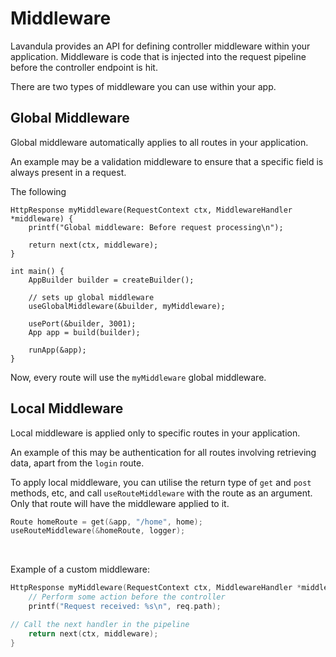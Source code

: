 
# Middleware

Lavandula provides an API for defining controller middleware within your application. Middleware is code that is injected into the request pipeline before the controller endpoint is hit.

There are two types of middleware you can use within your app.

## Global Middleware

Global middleware automatically applies to all routes in your application.

An example may be a validation middleware to ensure that a specific field is always present in a request.

The following

```
HttpResponse myMiddleware(RequestContext ctx, MiddlewareHandler *middleware) {
    printf("Global middleware: Before request processing\n");
    
    return next(ctx, middleware);
}

int main() {
    AppBuilder builder = createBuilder();

    // sets up global middleware
    useGlobalMiddleware(&builder, myMiddleware);
    
    usePort(&builder, 3001);
    App app = build(builder);

    runApp(&app);
}
```

Now, every route will use the `myMiddleware` global middleware.

## Local Middleware

Local middleware is applied only to specific routes in your application.

An example of this may be authentication for all routes involving retrieving data, apart from the `login` route.

To apply local middleware, you can utilise the return type of `get` and `post` methods, etc, and call `useRouteMiddleware` with the route as an argument. Only that route will have the middleware applied to it.

```c
Route homeRoute = get(&app, "/home", home);
useRouteMiddleware(&homeRoute, logger);
```

<br/>

Example of a custom middleware:

```c
HttpResponse myMiddleware(RequestContext ctx, MiddlewareHandler *middleware) {
    // Perform some action before the controller
    printf("Request received: %s\n", req.path);

// Call the next handler in the pipeline
    return next(ctx, middleware);
}
```